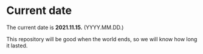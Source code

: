 # Current date

The current date is **2021.11.15.** (YYYY.MM.DD.)

This repository will be good when the world ends, so we will know how long it lasted.